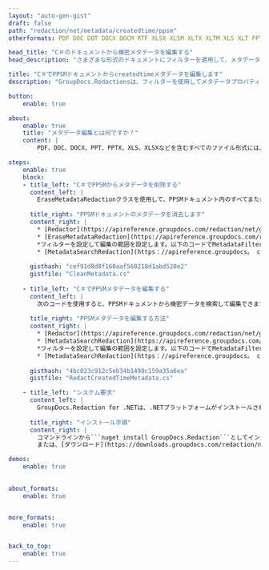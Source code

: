 ```yaml
---
layout: "auto-gen-gist"
draft: false
path: "redaction/net/metadata/createdtime/ppsm"
otherformats: PDF DOC DOT DOCX DOCM RTF XLSX XLSM XLTX XLTM XLS XLT PPTX PPT PPSX POT PPS PPTM 

head_title: "C＃のドキュメントから機密メタデータを編集する"
head_description: "さまざまな形式のドキュメントにフィルターを適用して、メタデータの編集を適用します"

title: "C＃でPPSMドキュメントからcreatedtimeメタデータを編集します"
description: "GroupDocs.Redactionsは、フィルターを使用してメタデータプロパティを検索および置換/削除できる柔軟なAPIを提供します."

button:
    enable: true

about:
    enable: true
    title: "メタデータ編集とは何ですか？"
    content: |
        PDF、DOC、DOCX、PPT、PPTX、XLS、XLSXなどを含むすべてのファイル形式には、いくつかのメタデータプロパティがあります。これらのプロパティには、作成者名、カテゴリ、会社名、コメント、作成時間、最終更新日などが含まれます。墨消しとは、電子文書から不要な情報や機密情報を削除することです。不要なメタデータフィールドを完全に削除する必要がある場合や、値を更新したい場合があります。さまざまなツールや手法を使用して表示できるファイルに関連付けられた隠しデータもいくつかあります。このデータに誰もアクセスしたくない場合が多くあります。 GroupDocs.Redaction APIを使用すると、これらのメタデータプロパティのいずれかにメタデータ編集を適用できます。必要なメタデータをフィルタリングすることで、それらを変更または削除できます。このガイドでは、C＃でPPSMドキュメントからcreatedtimeメタデータを編集する方法について説明します。

steps:
    enable: true
    block:
    - title_left: "C＃でPPSMからメタデータを削除する"
      content_left: |
        EraseMetadataRedactionクラスを使用して、PPSMドキュメント内のすべてまたは特定のメタデータを空の値に置き換えることができます。次のコードは、PPSMドキュメントからメタデータプロパティをフィルタリングして削除する方法を示しています。次の例では、ドキュメントのすべてのプロパティが空白になっています。
        
      title_right: "PPSMドキュメントのメタデータを消去します"
      content_right: |
        * [Redactor](https://apireference.groupdocs.com/redaction/net/groupdocs.redaction/redactor)クラスのインスタンスを作成し、PPSMファイルをアップロードします
        * [EraseMetadataRedaction](https://apireference.groupdocs.com/redaction/net/groupdocs.redaction.redactions/erasemetadataredaction)のインスタンスを作成して、ドキュメントのメタデータを削除します
        *フィルターを設定して編集の範囲を設定します。以下のコードでMetadataFilter.AllをMetadataFilter.Createdtimeに置き換えます 
        * [MetadataSearchRedaction](https：//apireference.groupdocs。 com / redaction / net / groupdocs.redaction.redactions / metadatasearchredaction)
        
      gisthash: "cef91d8d8f160aaf560218d1abd520e2"
      gistfile: "CleanMetadata.cs"
    
    - title_left: "C＃でPPSMメタデータを編集する"
      content_left: |
        次のコードを使用すると、PPSMドキュメントから機密データを検索して編集できます。フィルタを設定することで、編集の範囲を設定できます。 MetadataFilter.Createdtimeに。 -「Createdtime」プロパティを除くすべてのメタデータアイテムで、正規表現の一致が取り消されたままになります。
        
      title_right: "PPSMメタデータを編集する方法"
      content_right: |
        * [Redactor](https://apireference.groupdocs.com/redaction/net/groupdocs.redaction/redactor)クラスのインスタンスを作成し、PPSMファイルをアップロードします
        * [MetadataSearchRedaction](https://apireference.groupdocs.com/redaction/net/groupdocs.redaction.redactions/metadatasearchredaction)クラスのインスタンスを作成して、ドキュメントのメタデータから機密データを検索して置換します
        *フィルターを設定して編集の範囲を設定します。以下のコードでMetadataFilter.Createdtimeを使用します 
        * [MetadataSearchRedaction](https：//apireference.groupdocs。 com / redaction / net / groupdocs.redaction.redactions / metadatasearchredaction)
        
      gisthash: "4bc023c912c5eb34b1490c159a35a6ea"
      gistfile: "RedactCreatedTimeMetadata.cs"

    - title_left: "システム要求"
      content_left: |
        GroupDocs.Redaction for .NETは、.NETプラットフォームがインストールされている32ビットまたは64ビットのオペレーティングシステムをサポートします。外部ソフトウェアやサードパーティツールをインストールする必要はありません。完全なシステム要件ガイドについては、[システム要件](https://docs.groupdocs.com/redaction/net/system-requirements)にアクセスしてください。
        
      title_right: "インストール手順"
      content_right: |
        コマンドラインから```nuget install GroupDocs.Redaction```としてインストールするか、VisualStudioのパッケージマネージャーコンソールから```Install-PackageGroupDocs.Redaction```を使用してインストールします。 
        または、[ダウンロード](https://downloads.groupdocs.com/redaction/net)からオフラインMSIインストーラーまたはDLLをZIPファイルで取得し、プロジェクトで手動で参照します。

demos:
    enable: true
        

about_formats:
    enable: true


more_formats:
    enable: true


back_to_top:
    enable: true
---
```

